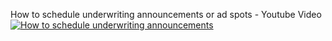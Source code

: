 How to schedule underwriting announcements or ad spots - Youtube Video
[![How to schedule underwriting announcements](http://img.youtube.com/vi/F7rMut7Trb4/0.jpg)](https://www.youtube-nocookie.com/embed/F7rMut7Trb4 "How to schedule underwriting announcements")
